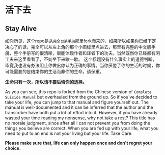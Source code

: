 # 活下去

## Stay Alive

如你所见，这个repo是从`完全自杀手册`那里fork而来的，如果所以如果你已经下定决心了的话，完全可以从左上角的那个小图标里点进去，那里有完整的中文版手册，整个手册写的很清晰，很能体现作者和译者下的功夫。当然既然你已经都有闲工夫来这里看看了，不妨坐下来歇一歇。 这个标题没有什么事实上的道德判断，毕竟我也没有办法阻止你做出你认为正确的事情。当你厌倦了你的生活的时候，你可能需要的是结束你的生活而非你的生命。请保重。

**生命只有一次，所以请不要后悔你的选择。**

As you can see, this repo is forked from the Chinese version of `Complete Suicide Manual` but overhauled from the ground up. So if you've decided to take your life, you can jump to that manual and figure yourself out. The manual is well-documented and it can be inferred that the author and the transcriber have both put a lot of effort into it. However, if you have already wasted your time reading my nonsense, why not take a rest? This title has no morale judgment, since after all I can not prevent you from doing the things you believe are correct. When you are fed up with your life, what you need to put to an end is not your living but your life. Take Care.

**Please make sure that, life can only happen once and don't regret your choice.**